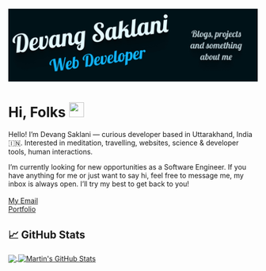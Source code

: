 
[![Header](https://raw.githubusercontent.com/Devang47/devang47/master/Header-min.png "Header")](https://saklani.dev/)


# Hi, Folks  <img src="https://raw.githubusercontent.com/MartinHeinz/MartinHeinz/master/wave.gif" width="30px" height='30px'>

Hello! I’m Devang Saklani — curious developer based in Uttarakhand, India 🇮🇳. Interested in  meditation, travelling,  websites,  science & developer tools,  human interactions. <br>

I’m currently looking for new opportunities as a Software Engineer. If you have anything for me or just want to say hi, feel free to message me, my inbox is always open. I’ll try my best to get back to you! <br>  <br>
[My Email](mailto:devangsaklani@gmail.com) <br>
[Portfolio](saklani.dev)<br>

## &#x1f4c8; GitHub Stats

<a href="https://github.com/Devang47/devang47">
  <img align="center" src="https://github-readme-stats.vercel.app/api/top-langs/?username=Devang47&hide=java,css,tex&title_color=ffffff&text_color=c9cacc&icon_color=2bbc8a&bg_color=242C37&langs_count=3" />
</a>
<a href="https://github.com/Devang47/devang47">
  <img align="center" src="https://github-readme-stats.vercel.app/api?username=Devang47&show_icons=true&line_height=27&count_private=true&title_color=ffffff&text_color=c9cacc&icon_color=2bbc8a&bg_color=242C37" alt="Martin's GitHub Stats" />
</a>


